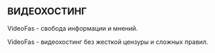 ## ВИДЕОХОСТИНГ

VideoFas - свобода информации и мнений.

VideoFas - видеохостинг без жесткой цензуры и сложных правил.

